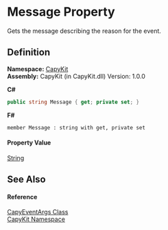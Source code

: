 # Message Property


Gets the message describing the reason for the event.



## Definition
**Namespace:** <a href="N_CapyKit.md">CapyKit</a>  
**Assembly:** CapyKit (in CapyKit.dll) Version: 1.0.0

**C#**
``` C#
public string Message { get; private set; }
```
**F#**
``` F#
member Message : string with get, private set
```



#### Property Value
<a href="https://learn.microsoft.com/dotnet/api/system.string" target="_blank" rel="noopener noreferrer">String</a>

## See Also


#### Reference
<a href="T_CapyKit_CapyEventArgs.md">CapyEventArgs Class</a>  
<a href="N_CapyKit.md">CapyKit Namespace</a>  

